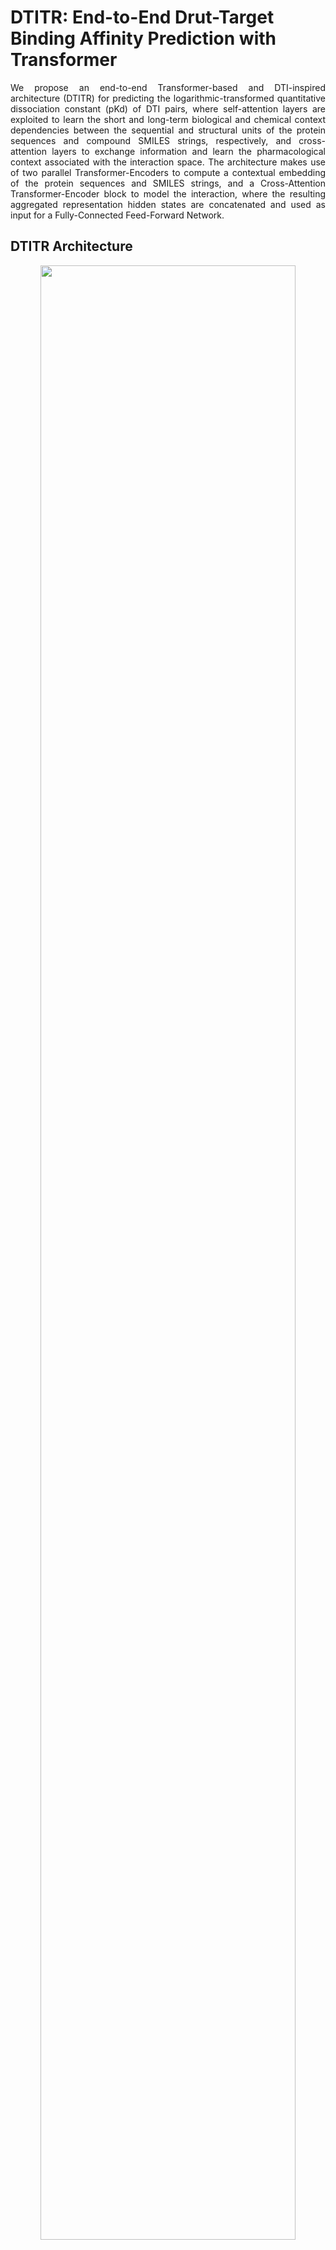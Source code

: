 # DTITR: End-to-End Drut-Target Binding Affinity Prediction with Transformer
<p align="justify"> We propose an end-to-end Transformer-based and DTI-inspired architecture (DTITR) for predicting the logarithmic-transformed quantitative dissociation constant (pKd) of DTI pairs, where self-attention layers are exploited to learn the short and long-term biological and chemical context dependencies between the sequential and structural units of the protein sequences and compound SMILES strings, respectively, and cross-attention layers to exchange information and learn the pharmacological context associated with the interaction space. The architecture makes use of two parallel Transformer-Encoders to compute a contextual embedding of the protein sequences and SMILES strings, and a Cross-Attention Transformer-Encoder block to model the interaction, where the resulting aggregated representation hidden states are concatenated and used as input for a Fully-Connected Feed-Forward Network.</p>


## DTITR Architecture
<p align="center"><img src="/figures/dtitr_arch.png" width="90%" height="90%"/></p>

## Davis Kinase Binding Affinity
### Dataset
- **davis_original_dataset:** original dataset
- **davis_dataset_processed:** dataset processed : prot sequences + rdkit SMILES strings + pkd values
- **deep_features_dataset:** CNN deep representations: protein + SMILES deep representations
### Clusters
- **test_cluster:** independent test set indices
- **train_cluster_X:** train indices 
### Similarity
- **protein_sw_score:** protein Smith-Waterman similarity scores
- **protein_sw_score_norm:** protein Smith-Waterman similarity normalized scores
- **smiles_ecfp6_tanimoto_sim:** SMILES Morgan radius 3 similarity scores

## Dictionaries
- **davis_prot_dictionary**: AA char-integer dictionary
- **davis_smiles_dictionary**: SMILES char-integer dictionary
- **protein_codes_uniprot/subword_units_map_uniprot**: Protein Subwords Dictionary
- **drug_codes_chembl/subword_units_map_chembl**: SMILES Subwords Dictionary

## Requirements:
- Python 3.9.6
- Tensorflow 2.6.0
- Numpy 
- Pandas
- Scikit-learn
- Itertools
- Matplotlib
- Seaborn
- Glob
- Json
- periodictable
- subword_nmt

## Usage 
(The architecture supports the use of the Linear Multi-Head Attention arXiv:2006.04768)
### Training
```
python dtitr_model.py --option Train --num_epochs 500 --batch_dim 32 --prot_transformer_depth 3 --smiles_transformer_depth 3 --cross_block_depth 1 --prot_transformer_heads 4 --smiles_transformer_heads 4 --cross_block_heads 4 --prot_parameter_sharing '' --prot_dim_k 0 --prot_ff_dim 512 --smiles_ff_dim 512 --d_model 128 --dropout_rate 0.1 --dense_atv_fun gelu --out_mlp_depth 3 --out_mlp_hdim 512 512 512 --optimizer_fn radam 1e-04 0.9 0.999 1e-08 1e-05
```
### Validation
```
python dtitr_model.py --option Validation --num_epochs 500 --batch_dim 32 --prot_transformer_depth 2 3 4 --smiles_transformer_depth 2 3 4 --cross_block_depth 1 2 3 4 --prot_transformer_heads 4 --smiles_transformer_heads 4 --cross_block_heads 4 --prot_parameter_sharing '' --prot_dim_k 0 --prot_ff_dim 512 --smiles_ff_dim 512 --d_model 128 --dropout_rate 0.1 --dense_atv_fun gelu --out_mlp_depth 3 --out_mlp_hdim 512 512 512 --optimizer_fn radam 1e-04 0.9 0.999 1e-08 1e-05
```

### Evaluation
```
python dtitr_model.py --option Evaluation
```
